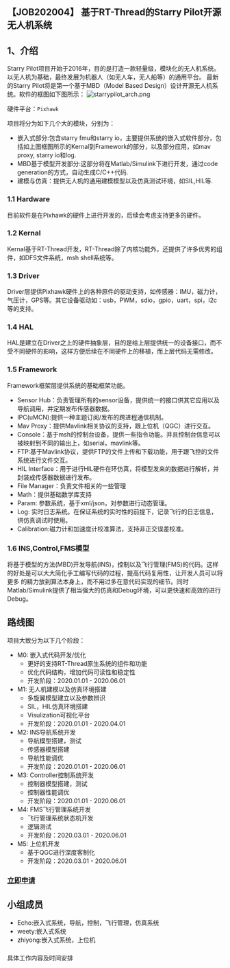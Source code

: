 
## 【JOB202004】 基于RT-Thread的Starry Pilot开源无人机系统

## 1、介绍

Starry Pilot项目开始于2016年，目的是打造一款轻量级，模块化的无人机系统。以无人机为基础，最终发展为机器人（如无人车，无人船等）的通用平台。
最新的Starry Pilot将是第一个基于MBD（Model Based Design）设计开源无人机系统。软件的框图如下图所示：
![starrypilot_arch.png](https://i.loli.net/2020/01/17/MWGLboSKa8OfvZN.png)

硬件平台：`Pixhawk`

项目将分为如下几个大的模块，分别为：
- 嵌入式部分:包含starry fmu和starry io，主要提供系统的嵌入式软件部分，包括如上图框图所示的Kernal到Framework的部分，以及部分应用，如mav proxy, 
starry io和log.
- MBD基于模型开发部分:这部分将在Matlab/Simulink下进行开发，通过code generation的方式，自动生成C/C++代码.
- 建模与仿真：提供无人机的通用建模模型以及仿真测试环境，如SIL,HIL等.

### 1.1 Hardware

目前软件是在Pixhawk的硬件上进行开发的，后续会考虑支持更多的硬件。

### 1.2 Kernal

Kernal基于RT-Thread开发，RT-Thread除了内核功能外，还提供了许多优秀的组件，如DFS文件系统，msh shell系统等。

### 1.3 Driver

Driver层提供Pixhawk硬件上的各种原件的驱动支持，如传感器：IMU，磁力计，气压计，GPS等。其它设备驱动如：usb，PWM，sdio，gpio，uart，spi，i2c等的支持。

### 1.4 HAL

HAL是建立在Driver之上的硬件抽象层，目的是给上层提供统一的设备接口，而不受不同硬件的影响，这样方便后续在不同硬件上的移植，而上层代码无需修改。

### 1.5 Framework

Framework框架层提供系统的基础框架功能。
- Sensor Hub：负责管理所有的sensor设备，提供统一的接口供其它应用以及导航调用，并定期发布传感器数据。
- IPC(uMCN):提供一种主题订阅/发布的跨进程通信机制。
- Mav Proxy：提供Mavlink相关协议的支持，跟上位机（QGC）进行交互。
- Console：基于msh的控制台设备，提供一些指令功能。并且控制台信息可以被映射到不同的输出上，如serial，mavlink等。
- FTP:基于Mavlink协议，提供FTP的文件上传和下载功能，用于跟飞控的文件系统进行文件交互。
- HIL Interface：用于进行HIL硬件在环仿真，将模型发来的数据进行解析，并封装成传感器数据进行发布。
- File Manager：负责文件相关的一些管理
- Math：提供基础数学库支持
- Param: 参数系统，基于xml/json，对参数进行动态管理。
- Log: 实时日志系统。在保证系统的实时性的前提下，记录飞行的日志信息，供仿真调试时使用。
- Calibration:磁力计和加速度计校准算法，支持非正交误差校准。

### 1.6 INS,Control,FMS模型

将基于模型的方法(MBD)开发导航(INS)，控制以及飞行管理(FMS)的代码。这样的好处是可以大大简化手工编写代码的过程，提高代码复用性，让开发人员可以将更多
的精力放到算法本身上，而不用过多在意代码实现的细节。同时Matlab/Simulink提供了相当强大的仿真和Debug环境，可以更快速和高效的进行Debug。

## 路线图 

项目大致分为以下几个阶段：

- M0: 嵌入式代码开发/优化
    - 更好的支持RT-Thread原生系统的组件和功能
    - 优化代码结构，增加代码可读性和稳定性
    - 开发阶段：2020.01.01 - 2020.06.01
- M1: 无人机建模以及仿真环境搭建
    - 多旋翼模型建立以及参数辨识
    - SIL，HIL仿真环境搭建
    - Visulization可视化平台
    - 开发阶段：2020.01.01 - 2020.04.01
- M2: INS导航系统开发
    - 导航模型搭建，测试
    - 传感器模型搭建
    - 导航性能调优
    - 开发阶段：2020.01.01 - 2020.06.01
- M3: Controller控制系统开发
    - 控制器模型搭建，测试
    - 控制器性能调优
    - 开发阶段：2020.01.01 - 2020.06.01
- M4: FMS飞行管理系统开发
    - 飞行管理系统状态机开发
    - 逻辑测试
    - 开发阶段：2020.03.01 - 2020.06.01
- M5: 上位机开发
    - 基于QGC进行深度客制化
    - 开发阶段：2020.03.01 - 2020.06.01

### [立即申请]( https://github.com/RT-Thread/community-activities/new/master/2020/JOB202004.md )

## 小组成员

- Echo:嵌入式系统，导航，控制，飞行管理，仿真系统
- weety:嵌入式系统
- zhiyong:嵌入式系统，上位机
### 

具体工作内容及时间安排
